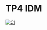 # TP4 IDM

[![CI](https://github.com/slimf1/ZZ3-IDM-TP4/actions/workflows/main.yml/badge.svg)](https://github.com/slimf1/ZZ3-IDM-TP4/actions/workflows/main.yml)
